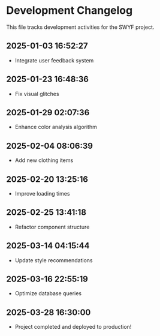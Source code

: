 # Development Changelog

This file tracks development activities for the SWYF project.

## 2025-01-03 16:52:27

- Integrate user feedback system

## 2025-01-23 16:48:36

- Fix visual glitches

## 2025-01-29 02:07:36

- Enhance color analysis algorithm

## 2025-02-04 08:06:39

- Add new clothing items

## 2025-02-20 13:25:16

- Improve loading times

## 2025-02-25 13:41:18

- Refactor component structure

## 2025-03-14 04:15:44

- Update style recommendations

## 2025-03-16 22:55:19

- Optimize database queries

## 2025-03-28 16:30:00

- Project completed and deployed to production!


